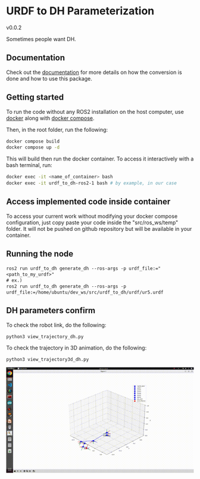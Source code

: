 # URDF to DH Parameterization

v0.0.2

Sometimes people want DH.

## Documentation

Check out the [documentation](https://mcevoyandy.github.io/urdf_to_dh/index.html) for more details on how the conversion is done and how to use this package.

## Getting started

To run the code without any ROS2 installation on the host computer, use [docker](https://docs.docker.com/engine/install/ubuntu/) along with [docker compose](https://docs.docker.com/compose/install/linux/).

Then, in the root folder, run the following:

```bash
docker compose build
docker compose up -d
```

This will build then run the docker container. To access it interactively with a bash terminal, run:

```bash
docker exec -it <name_of_container> bash
docker exec -it urdf_to_dh-ros2-1 bash # by example, in our case
```

## Access implemented code inside container

To access your current work without modifying your docker compose configuration, just copy paste your code inside the "src/ros_ws/temp" folder. It will not be pushed on github repository but will be available in your container.

## Running the node

```sh: terminal
ros2 run urdf_to_dh generate_dh --ros-args -p urdf_file:="<path_to_my_urdf>"
# ex.)
ros2 run urdf_to_dh generate_dh --ros-args -p urdf_file:=/home/ubuntu/dev_ws/src/urdf_to_dh/urdf/ur5.urdf
```

## DH parameters confirm
To check the robot link, do the following:

```sh: terminal
python3 view_trajectory_dh.py
```

To check the trajectory in 3D animation, do the following:

```sh: terminal
python3 view_trajectory3d_dh.py
```

![urdf_to_dh_sample](./gif/urdf_to_dh_sample.gif)
